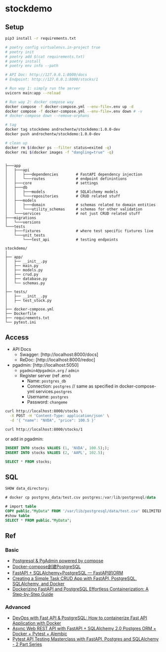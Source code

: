 # stockdemo

## Setup

```sh
pip3 install -r requirements.txt

# poetry config virtualenvs.in-project true
# poetry init 
# poetry add $(cat requirements.txt)
# poetry install
# poetry env info --path
```

```sh
# API Doc: http://127.0.0.1:8000/docs
# Endpoint: http://127.0.0.1:8000/stocks/1

# Run way 1: simply run the server
uvicorn main:app --reload

# Run way 2: docker compose way
docker compose -f docker-compose.yml --env-file=.env up -d
docker compose -f docker-compose.yml --env-file=.env down # -v
# docker-compose down --remove-orphans

# tag
docker tag stockdemo androchentw/stockdemo:1.0.0-dev
docker push androchentw/stockdemo:1.0.0-dev

# clean up
docker rm $(docker ps --filter status=exited -q)
docker rmi $(docker images -f "dangling=true" -q)
```

```text

├───app
│   ├───api
│   │   ├───dependencies        # FastAPI dependency injection 
│   │   └───routes              # endpoint definintions
│   ├───core                    # settings
│   ├───db
│   │   ├───models              # SQLAlchemy models
│   │   └───repositories        # CRUD related stuff
│   ├───models                  
│   │   ├───domain              # schemas related to domain entities
│   │   └───utility_schemas     # schemas for other validation
│   └───services                # not just CRUD related stuff
├───migrations
│   └───versions
└───tests
    ├───fixtures                # where test specific fixtures live
    └───unit_tests                
        └───test_api            # testing endpoints

stockdemo/
│
├── app/
│   ├── __init__.py
│   ├── main.py
│   ├── models.py
│   ├── crud.py
│   ├── database.py
│   └── schemas.py
│
├── tests/
│   ├── __init__.py
│   ├── test_stock.py
│
├── docker-compose.yml
├── Dockerfile
├── requirements.txt
└── pytest.ini
```

## Access

* API Docs
  * Swagger: [http://localhost:8000/docs]
  * ReDoc: [http://localhost:8000/redoc]
* pgadmin: [http://localhost:5050]
  * `pgadmin4@pgadmin.org` / `admin`
  * Register server (ref .env)
    * Name: `postgres_db`
    * Connection: `postgres`    // same as specified in docker-compose-yml services.`postgres`
    * Username: `postgres`
    * Password: `changeme`

```sh
curl http://localhost:8000/stocks \
  -X POST -H 'Content-Type: application/json' \
  -d '{ "name": "NVDA", "price": 100.5 }'

curl http://localhost:8000/stocks/1
```

or add in pgadmin:

```sql
INSERT INTO stocks VALUES (1, 'NVDA', 100.5););
INSERT INTO stocks VALUES (2, 'AAPL', 102.5);

SELECT * FROM stocks;
```

## SQL

```sql
SHOW data_directory;

# docker cp postgres_data/test.csv postgres:/var/lib/postgresql/data

# import table 
COPY public."MyData" FROM '/var/lib/postgresql/data/test.csv' DELIMITER ',' CSV HEADER;  
#show table 
SELECT * FROM public."MyData";
```

## Ref

### Basic

* [Postgresql & PgAdmin powered by compose](https://github.com/khezen/compose-postgres)
* [Docker-compose創建PostgreSQL](https://cde566.medium.com/docker-compose%E5%89%B5%E5%BB%BApostgresql-7f3f9519fa20)
* [FastAPI + SQLAlchemy+PostgreSQL — FastAPI的ORM](https://medium.com/@King610160/fastapi-sqlalchemy-postgresql-fastapi%E7%9A%84orm-00818bc63106)
* [Creating a Simple Task CRUD App with FastAPI, PostgreSQL, SQLAlchemy, and Docker](https://plainenglish.io/blog/creating-a-simple-task-crud-app-with-fastapi-postgresql-sqlalchemy-and-docker)
* [Dockerizing FastAPI and PostgreSQL Effortless Containerization: A Step-by-Step Guide](https://medium.com/@kevinkoech265/dockerizing-fastapi-and-postgresql-effortless-containerization-a-step-by-step-guide-68b962c3e7eb)

### Advanced

* [DevOps with Fast API & PostgreSQL: How to containerize Fast API Application with Docker](https://dev.to/mbuthi/devops-with-fast-api-postgresql-how-to-containerize-fast-api-application-with-docker-1jdb)
* [Async Web REST API with FastAPI + SQLAlchemy 2.0 Postgres ORM + Docker + Pytest + Alembic](https://github.com/reinhud/async-fastapi-postgres-template)
* [Pytest API Testing Masterclass with FastAPI, Postgres and SQLAlchemy - 2 Part Series](https://github.com/Pytest-with-Eric/api-testing-masterclass)
